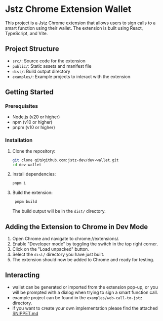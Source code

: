 # Jstz Chrome Extension Wallet

This project is a Jstz Chrome extension that allows users to sign calls to a smart function using their wallet. 
The extension is built using React, TypeScript, and Vite.

## Project Structure

- `src/`: Source code for the extension
- `public/`: Static assets and manifest file
- `dist/`: Build output directory
- `examples/`: Example projects to interact with the extension

## Getting Started

### Prerequisites

- Node.js (v20 or higher)
- npm (v10 or higher)
- pnpm (v10 or higher)

### Installation

1. Clone the repository:
   ```sh
   git clone git@github.com:jstz-dev/dev-wallet.git
   cd dev-wallet
    ```
   
2. Install dependencies:
   ```sh
   pnpm i
   ```
   
3. Build the extension:
   ```sh
    pnpm build
    ```
   The build output will be in the `dist/` directory.

## Adding the Extension to Chrome in Dev Mode
1. Open Chrome and navigate to chrome://extensions/.
2. Enable "Developer mode" by toggling the switch in the top right corner.
3. Click on the "Load unpacked" button.
4. Select the `dist/` directory you have just built.
5. The extension should now be added to Chrome and ready for testing.

## Interacting

- wallet can be generated or imported from the extension pop-up, or you will be prompted with a dialog when trying to sign
a smart function call.
- example project can be found in the `examples/web-call-to-jstz` directory.
- if you want to create your own implementation please find the attached [SNIPPET.md](SNIPPET.md)
